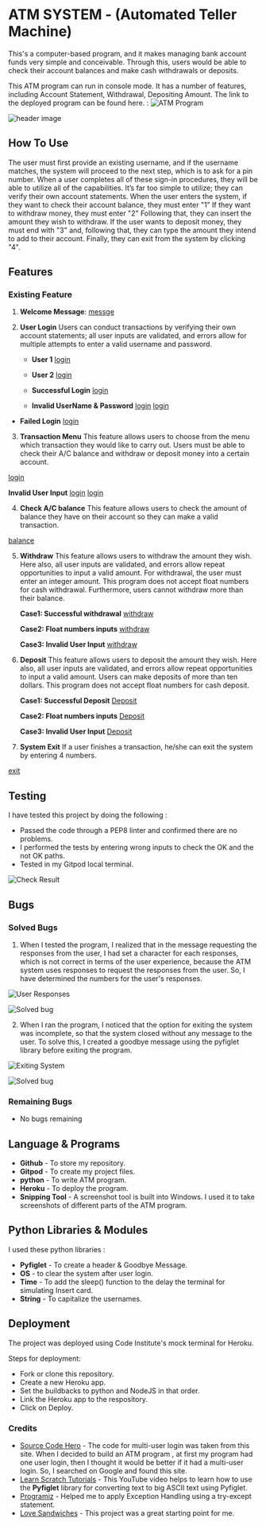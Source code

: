# ATM SYSTEM - (Automated Teller Machine)

 This's a computer-based program, and it makes managing bank account funds very simple and conceivable. Through this, users would be able to check their account balances and make cash withdrawals or deposits.

 This ATM program can run in console mode. It has a number of features, including Account Statement, Withdrawal, Depositing Amount. 
 The link to the deployed program can be found here. : ![ATM Program]()


![header image](/readmefile/header.PNG)


## How To Use 

 The user must first provide an existing username, and if the username matches, the system will proceed to the next step, which is to ask for a pin number. When a user completes all of these sign-in procedures, they will be able to utilize all of the capabilities. It’s far too simple to utilize; they can verify their own account statements. When the user enters the system, if they want to check their account balance, they must enter "1" If they want to withdraw money, they must enter "2" Following that, they can insert the amount they wish to withdraw. If the user wants to deposit money, they must end with "3" and, following that, they can type the amount they intend to add to their account. Finally, they can exit from the system by clicking "4".


## Features

### Existing Feature


1. **Welcome Message**:
[messge](/readmefile/header.PNG)


2. **User Login** 
 Users can conduct transactions by verifying their own account statements; all user inputs are validated, and errors allow for multiple attempts to enter a valid username and password.

   - **User 1**
[login](/readmefile/sediqalogin.PNG)

   - **User 2**
[login](/readmefile/hadid.PNG.PNG)

   - **Successful Login**
[login](/readmefile/successful_login.PNG)


   - **Invalid UserName & Password**
[login](/readmefile/invalid_username.PNG)
[login](/readmefile/invalid_password.PNG)


  - **Failed Login**
[login](/readmefile/failedlogin.PNG)


3. **Transaction Menu** 
 This feature allows users to choose from the menu which transaction they would like to carry out. Users must be able to check their A/C balance and withdraw or deposit money into a certain account.

[login](/readmefile/successful_login.PNG)

   **Invalid User Input** 
[login](/readmefile/wrong_response.PNG)
[login](/readmefile/wrong_response2.PNG)



4. **Check A/C balance**
 This feature allows users to check the amount of balance they have on their account so they can make a valid transaction.

[balance](/readmefile/balance.PNG)

5. **Withdraw**
 This feature allows users to withdraw the amount they wish. Here also, all user inputs are validated, and errors allow repeat opportunities to input a valid amount. For withdrawal, the user must enter an integer amount. This program does not accept float numbers for cash withdrawal. Furthermore, users cannot withdraw more than their balance.

   **Case1: Successful withdrawal**
   [withdraw](/readmefile/withdraw.PNG)

   **Case2: Float numbers inputs**
   [withdraw](/readmefile/float_withdraw.PNG)

   **Case3: Invalid User Input**
   [withdraw](/readmefile/grater_withdraw.PNG)




6. **Deposit**
 This feature allows users to deposit the amount they wish. Here also, all user inputs are validated, and errors allow repeat opportunities to input a valid amount. Users can make deposits of more than ten dollars. This program does not accept float numbers for cash deposit.

   **Case1: Successful Deposit**
   [Deposit](/readmefile/deposit.PNG)

   **Case2: Float numbers inputs**
   [Deposit](/readmefile/float_deposit.PNG)

   **Case3: Invalid User Input**
   [Deposit](/readmefile/small_deposit.PNG)



4. **System Exit**
 If a user finishes a transaction, he/she can exit the system by entering 4 numbers.

 [exit](/readmefile/exit.PNG)



## Testing

I have tested this project by doing the following :
- Passed the code through a PEP8 linter and confirmed there are no problems.
- I performed the tests by entering wrong inputs to check  the OK and the not OK paths.
- Tested in my Gitpod local terminal.

![Check Result](/readmefile/check2.PNG)

## Bugs

### Solved Bugs

1. When I tested the program, I realized that in the message requesting the responses from the user, I had set a character for each responses, which is not correct in terms of the user experience, because the ATM system uses responses to request the responses from the user. So, I have determined the numbers for the user's responses.

![User Responses](/readmefile/debug.PNG)

![Solved bug](/readmefile/solved.PNG)


2. When I ran the program, I noticed that the option for exiting the system was incomplete, so that the system closed without any message to the user. To solve this, I created a goodbye message using the pyfiglet library before exiting the program.

![Exiting System](/readmefile/bug_exit.PNG)

![Solved bug](/readmefile/solvedd.PNG)

### Remaining Bugs
    
- No bugs remaining

## Language & Programs

- **Github** - To store my repository.
- **Gitpod** - To create my project files.
- **python** - To write ATM program.
- **Heroku** - To deploy the program.
- **Snipping Tool** - A screenshot tool is built into Windows. I used it to take screenshots of different parts of the ATM program.


## Python Libraries & Modules

I used these python libraries :

- **Pyfiglet** - To create a header & Goodbye Message.
- **OS** - to clear the system after user login.
- **Time** - To add the sleep() function to the delay the terminal for simulating Insert card.
- **String** - To capitalize the usernames.



## Deployment

The project was deployed using Code Institute's mock terminal for Heroku.

Steps for deployment:
- Fork or clone this repository.
- Create a new Heroku app.
- Set the buildbacks to python and NodeJS in that order.
- Link the Heroku app to the respository.
- Click on Deploy.

### Credits

- [Source Code Hero](https://sourcecodehero.com/atm-program-in-python-with-source-code/) - The code for multi-user login was taken from this site. When I decided to build an ATM program , at first my program had one user login, then I thought it would be better if it had a multi-user login. So, I searched on Google and found this site.
- [Learn Scratch Tutorials](https://www.youtube.com/watch?v=U1aUteSg2a4&list=WL&index=2&t=415s) - This YouTube video helps to learn how to use the **Pyfiglet** library for converting text to big ASCII text using Pyfiglet.
- [Programiz](https://www.programiz.com/python-programming/exception-handling) - Helped me to apply Exception Handling using a try-except statement.
- [Love Sandwiches](https://github.com/Code-Institute-Solutions/love-sandwiches-p5-sourcecode) - This project was a great starting point for me.








